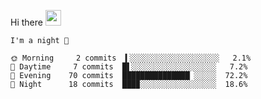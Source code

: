 Hi there <img src="https://media.giphy.com/media/hvRJCLFzcasrR4ia7z/giphy.gif" width="25px">

<!--START_SECTION:productive-box-in-readme-->
```text
I'm a night 🦉

🌞 Morning     2 commits  ▍░░░░░░░░░░░░░░░░░░░░   2.1%
🌆 Daytime     7 commits  █▌░░░░░░░░░░░░░░░░░░░   7.2%
🌃 Evening    70 commits  ███████████████▏░░░░░  72.2%
🌙 Night      18 commits  ███▉░░░░░░░░░░░░░░░░░  18.6%
```
<!--END_SECTION:productive-box-in-readme-->
